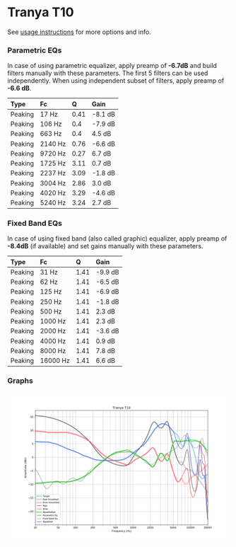# Tranya T10
See [usage instructions](https://github.com/jaakkopasanen/AutoEq#usage) for more options and info.

### Parametric EQs
In case of using parametric equalizer, apply preamp of **-6.7dB** and build filters manually
with these parameters. The first 5 filters can be used independently.
When using independent subset of filters, apply preamp of **-6.6 dB**.

| Type    | Fc      |    Q | Gain    |
|:--------|:--------|:-----|:--------|
| Peaking | 17 Hz   | 0.41 | -8.1 dB |
| Peaking | 106 Hz  | 0.4  | -7.9 dB |
| Peaking | 663 Hz  | 0.4  | 4.5 dB  |
| Peaking | 2140 Hz | 0.76 | -6.6 dB |
| Peaking | 9720 Hz | 0.27 | 6.7 dB  |
| Peaking | 1725 Hz | 3.11 | 0.7 dB  |
| Peaking | 2237 Hz | 3.09 | -1.8 dB |
| Peaking | 3004 Hz | 2.86 | 3.0 dB  |
| Peaking | 4020 Hz | 3.29 | -4.6 dB |
| Peaking | 5240 Hz | 3.24 | 2.7 dB  |

### Fixed Band EQs
In case of using fixed band (also called graphic) equalizer, apply preamp of **-8.4dB**
(if available) and set gains manually with these parameters.

| Type    | Fc       |    Q | Gain    |
|:--------|:---------|:-----|:--------|
| Peaking | 31 Hz    | 1.41 | -9.9 dB |
| Peaking | 62 Hz    | 1.41 | -6.5 dB |
| Peaking | 125 Hz   | 1.41 | -6.9 dB |
| Peaking | 250 Hz   | 1.41 | -1.8 dB |
| Peaking | 500 Hz   | 1.41 | 2.3 dB  |
| Peaking | 1000 Hz  | 1.41 | 2.3 dB  |
| Peaking | 2000 Hz  | 1.41 | -3.6 dB |
| Peaking | 4000 Hz  | 1.41 | 0.9 dB  |
| Peaking | 8000 Hz  | 1.41 | 7.8 dB  |
| Peaking | 16000 Hz | 1.41 | 6.6 dB  |

### Graphs
![](./Tranya%20T10.png)